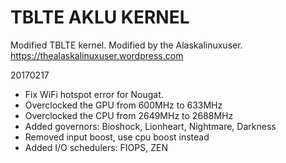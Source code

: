 # TBLTE AKLU KERNEL

Modified TBLTE kernel. Modified by the Alaskalinuxuser.
https://thealaskalinuxuser.wordpress.com

20170217
- Fix WiFi hotspot error for Nougat.
- Overclocked the GPU from 600MHz to 633MHz
- Overclocked the CPU from 2649MHz to 2688MHz
- Added governors: Bioshock, Lionheart, Nightmare, Darkness
- Removed input boost, use cpu boost instead
- Added I/O schedulers: FIOPS, ZEN
